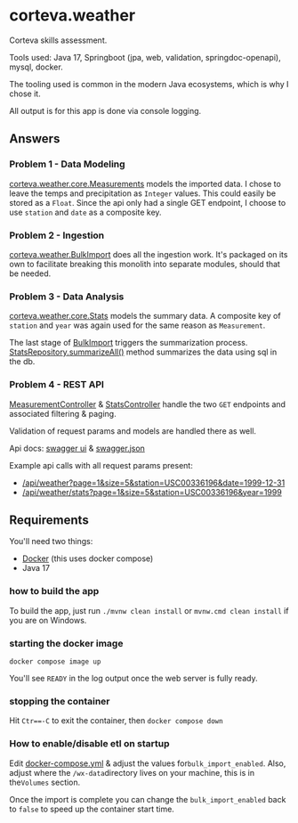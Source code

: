 # corteva.weather

Corteva skills assessment.

Tools used: Java 17, Springboot (jpa, web, validation, springdoc-openapi), mysql, docker.

The tooling used is common in the modern Java ecosystems, which is why I chose it.

All output is for this app is done via console logging.

## Answers

### Problem 1 - Data Modeling

[corteva.weather.core.Measurements](src/main/java/corteva/weather/core/Measurement.java) models the imported data. I chose to leave the temps and precipitation as `Integer` values. This could easily be stored as a `Float`. Since the api only had a single GET endpoint, I choose to use `station` and `date` as a composite key.

### Problem 2 - Ingestion

[corteva.weather.BulkImport](src/main/java/corteva/weather/etl/BulkImport.java) does all the ingestion work. It's packaged on its own to facilitate breaking this monolith into separate modules, should that be needed.

### Problem 3 - Data Analysis

[corteva.weather.core.Stats](src/main/java/corteva/weather/core/Stats.java) models the summary data. A composite key of `station` and `year` was again used for the same reason as `Measurement`.

The last stage of [BulkImport](src/main/java/corteva/weather/etl/BulkImport.java) triggers the summarization process. [StatsRepository.summarizeAll()](src/main/java/corteva/weather/core/StatsRepository.java) method summarizes the data using sql in the db.

### Problem 4 - REST API

[MeasurementController](src/main/java/corteva/weather/rest/MeasurementController.java) & [StatsController](src/main/java/corteva/weather/rest/StatsController.java) handle the two `GET` endpoints and associated filtering & paging.

Validation of request params and models are handled there as well.

Api docs: [swagger ui](http://localhost/swagger) & [swagger.json](http://localhost/api-docs)

Example api calls with all request params present:

- [/api/weather?page=1&size=5&station=USC00336196&date=1999-12-31](http://localhost/api/weather?page=1&size=5&station=USC00336196&date=1999-12-31)
- [/api/weather/stats?page=1&size=5&station=USC00336196&year=1999](http://localhost/api/weather/stats?page=1&size=5&station=USC00336196&year=1999)

## Requirements

You'll need two things:

- [Docker](https://www.docker.com/products/docker-desktop/) (this uses docker compose)
- Java 17

### how to build the app

To build the app, just run `./mvnw clean install` or `mvnw.cmd clean install` if you are on Windows.

### starting the docker image

`docker compose image up`

You'll see `READY` in the log output once the web server is fully ready.

### stopping the container

Hit `Ctr==-C` to exit the container, then `docker compose down`

### How to enable/disable etl on startup

Edit [docker-compose.yml](docker-compose.yml) & adjust the values for`bulk_import_enabled`. Also, adjust where the `/wx-data`directory lives on your machine, this is in the`Volumes` section.

Once the import is complete you can change the `bulk_import_enabled` back to `false` to speed up the container start time.

